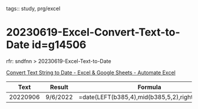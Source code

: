 tags:: study, prg/excel

# 20230619-Excel-Convert-Text-to-Date id=g14506

rfr: sndfnn > 20230619-Excel-Text-to-Date

[Convert Text String to Date - Excel & Google Sheets - Automate Excel](https://www.automateexcel.com/formulas/convert-text-to-date/)		

| Text     | Result   | Formula                                         |
|----------|----------|-------------------------------------------------|
| 20220906 | 9/6/2022 | =date(LEFT(b385,4),mid(b385,5,2),right(b385,2)) |


